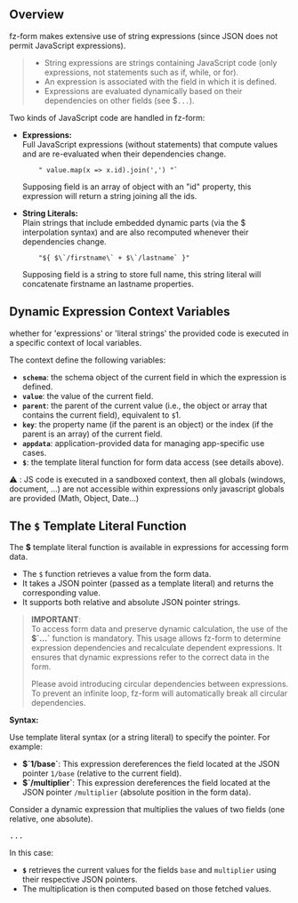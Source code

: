 ## Overview

fz-form makes extensive use of string expressions (since JSON does not permit JavaScript expressions).

>- String expressions are strings containing JavaScript code (only expressions, not statements such as if, while, or for).
>- An expression is associated with the field in which it is defined.
>- Expressions are evaluated dynamically based on their dependencies on other fields (see $`...`).


Two kinds of JavaScript code are handled in fz-form:

- **Expressions:**  
    Full JavaScript expressions (without statements) that compute values and are re-evaluated when their dependencies change.
    ```
        " value.map(x => x.id).join(',') "`
    ```
    Supposing field is an array of object with an "id" property, this expression will return a string joining all the ids.

- **String Literals:**  
    Plain strings that include embedded dynamic parts (via the $ interpolation syntax) and are also recomputed whenever their dependencies change.
    ```
        "${ $\`/firstname\` + $\`/lastname` }"
    ```
    Supposing field is a string to store full name, this string literal will concatenate firstname an lastname properties.


## Dynamic Expression Context Variables

whether for 'expressions' or 'literal strings' the provided code is executed in a specific context of local variables.

The context define the following variables:
- **`schema`**: the schema object of the current field in which the expression is defined.
- **`value`**: the value of the current field.
- **`parent`**: the parent of the current value (i.e., the object or array that contains the current field), equivalent to `$`1.
- **`key`**: the property name (if the parent is an object) or the index (if the parent is an array) of the current field.
- **`appdata`**: application-provided data for managing app-specific use cases.
- **`$`**: the template literal function for form data access (see details above).

⚠️ : JS code is executed in a sandboxed context, then all globals (windows, document, ...) are not accessible within expressions 
only javascript globals are provided (Math, Object, Date...)


## The `$` Template Literal Function

The **$** template literal function is available in expressions for accessing form data.

- The `$` function retrieves a value from the form data.
- It takes a JSON pointer (passed as a template literal) and returns the corresponding value.
- It supports both relative and absolute JSON pointer strings.

>**IMPORTANT**:  
>To access form data and preserve dynamic calculation, the use of the **$\`...\`** function is mandatory. 
>This usage allows fz-form to determine expression dependencies and recalculate dependent expressions. 
>It ensures that dynamic expressions refer to the correct data in the form.
>
>Please avoid introducing circular dependencies between expressions. 
>To prevent an infinite loop, fz-form will automatically break all circular dependencies.

**Syntax:**  

Use template literal syntax (or a string literal) to specify the pointer. For example:
  
- **$\`1/base\`**: This expression dereferences the field located at the JSON pointer `1/base` (relative to the current field).
- **$\`/multiplier\`**: This expression dereferences the field located at the JSON pointer `/multiplier` (absolute position in the form data).

Consider a dynamic expression that multiplies the values of two fields (one relative, one absolute).

<pre onclick="this.innerHTML = form.sourceSchema.properties.result._toJSON(4)">...</pre>

In this case:
- **`$`** retrieves the current values for the fields `base` and `multiplier` using their respective JSON pointers.
- The multiplication is then computed based on those fetched values.

